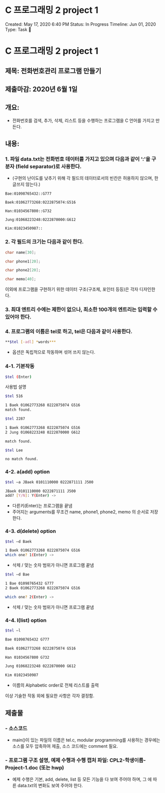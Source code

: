 # C 프로그래밍 2 project 1

Created: May 17, 2020 6:40 PM
Status: In Progress
Timeline: Jun 01, 2020
Type: Task 🔨

# **C 프로그래밍 2 project 1**

## 제목: 전화번호관리 프로그램 만들기

## 제출마감: 2020년 6월 1일

## **개요:**

- 전화번호를 검색, 추가, 삭제, 리스트 등을 수행하는 프로그램을 C 언어를 가지고 만든다.

## **내용:**

### 1. 파일 data.txt는 전화번호 데이터를 가지고 있으며 다음과 같이 ‘:’을 구분자 (field separator)로 사용한다.

- (구현의 난이도를 낮추기 위해 각 필드의 데이터로서의 빈칸은 허용하지 않으며, 한글쓰지 않는다.)

```
Bae:01098765432::G777

Baek:01062773268:0222875074:G516

Han:01034567800::G732

Jung:01068223248:0222870000:G612

Kim:01023450987::
```

### 2. 각 필드의 크기는 다음과 같이 한다.

```c
char name[30];

char phone1[20];

char phone2[20];

char memo[40];
```

이외에 프로그램을 구현하기 위한 데이터 구조(구조체, 포인터 등등)은 각자 디자인한다.

### 3. 최대 엔트리 수에는 제한이 없으나, 최소한 100개의 엔트리는 입력할 수 있어야 한다.

### 4. 프로그램의 이름은 tel로 하고, tel은 다음과 같이 사용한다.

```bash
**$tel [-adl] *words***
```

- 옵션은 독립적으로 작동하며 섞어 쓰지 않는다.

### 4-1. 기본작동

```bash
$tel (Enter)
```

사용법 설명

```bash
$tel 516
```

```bash
1 Baek 01062773268 0222875074 G516
match found.
```

```bash
$tel 2287
```

```bash
1 Baek 01062773268 0222875074 G516
2 Jung 01068223248 0222870000 G612

match found.
```

```bash
$tel Lee
```

```bash
no match found.
```

### 4-2. a(add) option

```bash
$tel –a JBaek 0101110000 0222871111 J500
```

```bash
JBaek 0101110000 0222871111 J500
add? [Y/N]: Y(Enter) -> 
```

- 다른키(Enter)는 프로그램을 끝냄
- 주어지는 arguments를 무조건 name, phone1, phone2, memo 의 순서로 저장한다.

### 4-3. d(delete) option

```bash
$tel –d Baek
```

```bash
1 Baek 01062773268 0222875074 G516
which one? 1(Enter) ->
```

- 삭제 / 맞는 숫자 범위가 아니면 프로그램 끝냄

```bash
$tel –d Bae
```

```bash
1 Bae 01098765432 G777
2 Baek 01062773268 0222875074 G516

which one? 2(Enter) ->
```

- 삭제 / 맞는 숫자 범위가 아니면 프로그램 끝냄

### 4-4. l(list) option

```bash
$tel –l
```

```bash
Bae 01098765432 G777

Baek 01062773268 0222875074 G516

Han 01034567800 G732

Jung 01068223248 0222870000 G612

Kim 01023450987
```

- 이름의 Alphabetic order로 전체 리스트를 출력

이상 기술한 작동 외에 필요한 사항은 각자 결정함.

## 제출물

### - 소스코드

- main()이 있는 파일의 이름은 tel.c, modular programming를 사용하는 경우에는 소스를 모두 압축하여 제출, 소스 코드에는 comment 필요.

### - 프로그램 구조 설명, 예제 수행과 수행 캡처 파일: CPL2-학생이름-Project-1.doc (또는 hwp)

- 예제 수행은 기본, add, delete, list 등 모든 기능을 다 보여 주어야 하며, 그 에 따른 data.txt의 변화도 보여 주어야 한다.